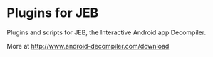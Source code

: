 Plugins for JEB
===============

Plugins and scripts for JEB, the Interactive Android app Decompiler.

More at http://www.android-decompiler.com/download
